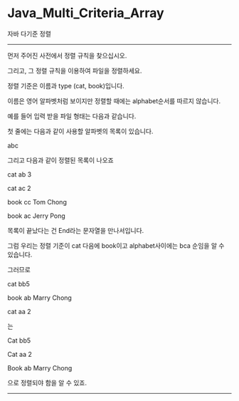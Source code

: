 # Java_Multi_Criteria_Array
자바 다기준 정렬

-----------------------------------------------------------------------------------

먼저 주어진 사전에서 정렬 규칙을 찾으십시오.
 
그리고, 그 정렬 규칙을 이용하여 파일을 정렬하세요.
 
정렬 기준은 이름과 type (cat, book)입니다.
 
이름은 영어 알파벳처럼 보이지만 정렬할 때에는 alphabet순서를 따르지 않습니다.
 
예를 들어 입력 받을 파일 형태는 다음과 같습니다.
 
첫 줄에는 다음과 같이 사용할 알파벳의 목록이 있습니다.

abc

그리고 다음과 같이 정렬된 목록이 나오죠

cat ab 3

cat ac 2

book cc Tom Chong

book ac Jerry Pong

목록이 끝났다는 건 End라는 문자열을 만나서입니다.
 
그럼 우리는 정렬 기준이 cat 다음에 book이고 alphabet사이에는 bca 순임을 알 수 있습니다.
 
그러므로

cat bb5

book ab Marry Chong

cat aa 2

는 

Cat bb5

Cat aa 2

Book ab Marry Chong

으로 정렬되야 함을 알 수 있죠.

-----------------------------------------------------------------------------------
